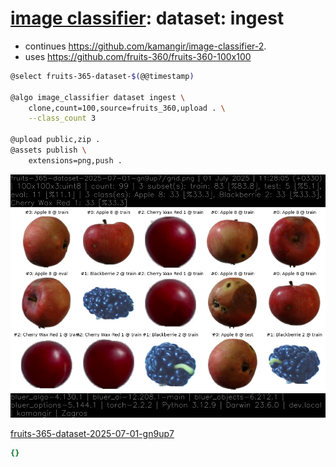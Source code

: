 # [image classifier](./image-classifier.md): dataset: ingest

- continues https://github.com/kamangir/image-classifier-2.
- uses https://github.com/fruits-360/fruits-360-100x100

```bash
@select fruits-365-dataset-$(@@timestamp)

@algo image_classifier dataset ingest \
    clone,count=100,source=fruits_360,upload . \
    --class_count 3

@upload public,zip .
@assets publish \
    extensions=png,push .
```


![image](https://github.com/kamangir/assets/blob/main/fruits-365-dataset-2025-07-01-gn9up7/grid.png?raw=true)

[fruits-365-dataset-2025-07-01-gn9up7](https://kamangir-public.s3.ir-thr-at1.arvanstorage.ir/fruits-365-dataset-2025-07-01-gn9up7.tar.gz)

```yaml
{}

```
